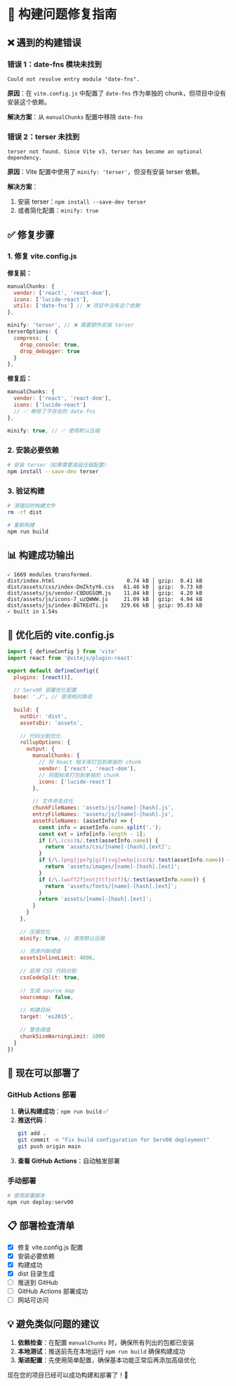 # 🔧 构建问题修复指南

## ❌ 遇到的构建错误

### 错误 1：date-fns 模块未找到
```
Could not resolve entry module "date-fns".
```

**原因**：在 `vite.config.js` 中配置了 `date-fns` 作为单独的 chunk，但项目中没有安装这个依赖。

**解决方案**：从 `manualChunks` 配置中移除 `date-fns`

### 错误 2：terser 未找到
```
terser not found. Since Vite v3, terser has become an optional dependency.
```

**原因**：Vite 配置中使用了 `minify: 'terser'`，但没有安装 terser 依赖。

**解决方案**：
1. 安装 terser：`npm install --save-dev terser`
2. 或者简化配置：`minify: true`

## ✅ 修复步骤

### 1. 修复 vite.config.js

**修复前：**
```javascript
manualChunks: {
  vendor: ['react', 'react-dom'],
  icons: ['lucide-react'],
  utils: ['date-fns'] // ❌ 项目中没有这个依赖
},

minify: 'terser', // ❌ 需要额外安装 terser
terserOptions: {
  compress: {
    drop_console: true,
    drop_debugger: true
  }
},
```

**修复后：**
```javascript
manualChunks: {
  vendor: ['react', 'react-dom'],
  icons: ['lucide-react']
  // ✅ 移除了不存在的 date-fns
},

minify: true, // ✅ 使用默认压缩
```

### 2. 安装必要依赖

```bash
# 安装 terser（如果需要高级压缩配置）
npm install --save-dev terser
```

### 3. 验证构建

```bash
# 清理旧的构建文件
rm -rf dist

# 重新构建
npm run build
```

## 📊 构建成功输出

```
✓ 1669 modules transformed.
dist/index.html                       0.74 kB │ gzip:  0.41 kB
dist/assets/css/index-DmZktyY6.css   61.48 kB │ gzip:  9.73 kB
dist/assets/js/vendor-C0DUGSOM.js    11.84 kB │ gzip:  4.20 kB
dist/assets/js/icons-7_uzQWWW.js     21.09 kB │ gzip:  4.94 kB
dist/assets/js/index-BGTKEdTi.js    329.66 kB │ gzip: 95.83 kB
✓ built in 1.54s
```

## 🎯 优化后的 vite.config.js

```javascript
import { defineConfig } from 'vite'
import react from '@vitejs/plugin-react'

export default defineConfig({
  plugins: [react()],
  
  // Serv00 部署优化配置
  base: './', // 使用相对路径
  
  build: {
    outDir: 'dist',
    assetsDir: 'assets',
    
    // 代码分割优化
    rollupOptions: {
      output: {
        manualChunks: {
          // 将 React 相关库打包到单独的 chunk
          vendor: ['react', 'react-dom'],
          // 将图标库打包到单独的 chunk
          icons: ['lucide-react']
        },
        
        // 文件命名优化
        chunkFileNames: 'assets/js/[name]-[hash].js',
        entryFileNames: 'assets/js/[name]-[hash].js',
        assetFileNames: (assetInfo) => {
          const info = assetInfo.name.split('.');
          const ext = info[info.length - 1];
          if (/\.(css)$/.test(assetInfo.name)) {
            return 'assets/css/[name]-[hash].[ext]';
          }
          if (/\.(png|jpe?g|gif|svg|webp|ico)$/.test(assetInfo.name)) {
            return 'assets/images/[name]-[hash].[ext]';
          }
          if (/\.(woff2?|eot|ttf|otf)$/.test(assetInfo.name)) {
            return 'assets/fonts/[name]-[hash].[ext]';
          }
          return 'assets/[name]-[hash].[ext]';
        }
      }
    },
    
    // 压缩优化
    minify: true, // 使用默认压缩
    
    // 资源内联阈值
    assetsInlineLimit: 4096,
    
    // 启用 CSS 代码分割
    cssCodeSplit: true,
    
    // 生成 source map
    sourcemap: false,
    
    // 构建目标
    target: 'es2015',
    
    // 警告阈值
    chunkSizeWarningLimit: 1000
  }
})
```

## 🚀 现在可以部署了

### GitHub Actions 部署

1. **确认构建成功**：`npm run build` ✅
2. **推送代码**：
   ```bash
   git add .
   git commit -m "Fix build configuration for Serv00 deployment"
   git push origin main
   ```
3. **查看 GitHub Actions**：自动触发部署

### 手动部署

```bash
# 使用部署脚本
npm run deploy:serv00
```

## 📋 部署检查清单

- [x] 修复 vite.config.js 配置
- [x] 安装必要依赖
- [x] 构建成功
- [x] dist 目录生成
- [ ] 推送到 GitHub
- [ ] GitHub Actions 部署成功
- [ ] 网站可访问

## 💡 避免类似问题的建议

1. **依赖检查**：在配置 `manualChunks` 时，确保所有列出的包都已安装
2. **本地测试**：推送前先在本地运行 `npm run build` 确保构建成功
3. **渐进配置**：先使用简单配置，确保基本功能正常后再添加高级优化

现在您的项目已经可以成功构建和部署了！🎉
